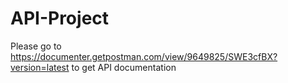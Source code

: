 # API-Project

Please go to https://documenter.getpostman.com/view/9649825/SWE3cfBX?version=latest to get API documentation